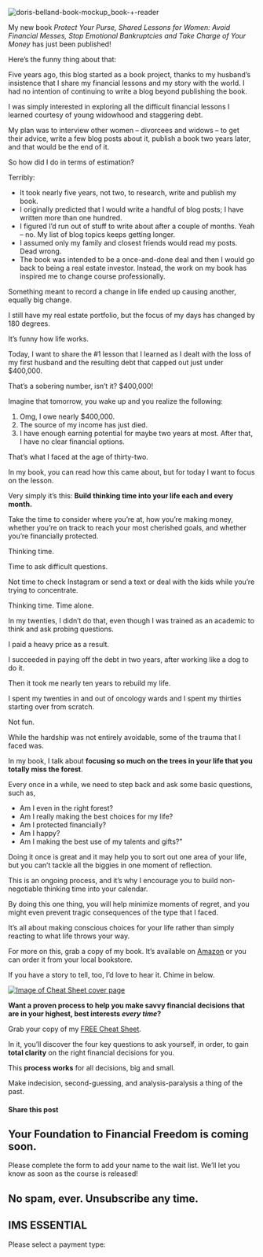 ![doris-belland-book-mockup_book-+-reader](https://yourfinanciallaunchpad.com/wp-content/uploads/elementor/thumbs/doris-belland-book-mockup_book-reader-scaled-qg1incn7ynq1tx078vqam6ggvos5gcdrkmvhdlkps8.jpg "doris-belland-book-mockup_book-+-reader")

My new book *Protect Your Purse, Shared Lessons for Women: Avoid Financial Messes, Stop Emotional Bankruptcies and Take Charge of Your Money* has just been published!

Here’s the funny thing about that:

Five years ago, this blog started as a book project, thanks to my husband’s insistence that I share my financial lessons and my story with the world. I had no intention of continuing to write a blog beyond publishing the book.

I was simply interested in exploring all the difficult financial lessons I learned courtesy of young widowhood and staggering debt.

My plan was to interview other women – divorcees and widows – to get their advice, write a few blog posts about it, publish a book two years later, and that would be the end of it.

So how did I do in terms of estimation?

Terribly:

- It took nearly five years, not two, to research, write and publish my book.
- I originally predicted that I would write a handful of blog posts; I have written more than one hundred.
- I figured I’d run out of stuff to write about after a couple of months. Yeah – no. My list of blog topics keeps getting longer.
- I assumed only my family and closest friends would read my posts. Dead wrong.
- The book was intended to be a once-and-done deal and then I would go back to being a real estate investor. Instead, the work on my book has inspired me to change course professionally.

Something meant to record a change in life ended up causing another, equally big change.

I still have my real estate portfolio, but the focus of my days has changed by 180 degrees.

It’s funny how life works.

Today, I want to share the #1 lesson that I learned as I dealt with the loss of my first husband and the resulting debt that capped out just under $400,000.

That’s a sobering number, isn’t it? $400,000!

Imagine that tomorrow, you wake up and you realize the following:

1. Omg, I owe nearly $400,000.
2. The source of my income has just died.
3. I have enough earning potential for maybe two years at most. After that, I have no clear financial options.

That’s what I faced at the age of thirty-two.

In my book, you can read how this came about, but for today I want to focus on the lesson.

Very simply it’s this: **Build thinking time into your life each and every month.**

Take the time to consider where you’re at, how you’re making money, whether you’re on track to reach your most cherished goals, and whether you’re financially protected.

Thinking time.

Time to ask difficult questions.

Not time to check Instagram or send a text or deal with the kids while you’re trying to concentrate.

Thinking time. Time alone.

In my twenties, I didn’t do that, even though I was trained as an academic to think and ask probing questions.

I paid a heavy price as a result.

I succeeded in paying off the debt in two years, after working like a dog to do it.

Then it took me nearly ten years to rebuild my life.

I spent my twenties in and out of oncology wards and I spent my thirties starting over from scratch.

Not fun.

While the hardship was not entirely avoidable, some of the trauma that I faced was.

In my book, I talk about **focusing so much on the trees in your life that you totally miss the forest**.

Every once in a while, we need to step back and ask some basic questions, such as,

- Am I even in the right forest?
- Am I really making the best choices for my life?
- Am I protected financially?
- Am I happy?
- Am I making the best use of my talents and gifts?”

Doing it once is great and it may help you to sort out one area of your life, but you can’t tackle all the biggies in one moment of reflection.

This is an ongoing process, and it’s why I encourage you to build non-negotiable thinking time into your calendar.

By doing this one thing, you will help minimize moments of regret, and you might even prevent tragic consequences of the type that I faced.

It’s all about making conscious choices for your life rather than simply reacting to what life throws your way.

For more on this, grab a copy of my book. It’s available on [Amazon](https://www.amazon.ca/Protect-Your-Purse-Financial-Bankruptcies-ebook/dp/B071V8WPBW/ref=sr_1_cc_1?s=aps&ie=UTF8&qid=1494460110&sr=1-1-catcorr&keywords=Protect+Your+Purse) or you can order it from your local bookstore.

If you have a story to tell, too, I’d love to hear it. Chime in below.

[![Image of Cheat Sheet cover page](https://yourfinanciallaunchpad.com/wp-content/uploads/elementor/thumbs/Image-of-Cheat-Sheet-cover-page-1-qdc6cl407hkwfe9g4kotczrg98wq9qflnb0lcioeeg.png "Image of Cheat Sheet cover page")](https://yourfinanciallaunchpad.com/4-questions-cheat-sheet/)

**Want a proven process to help you make savvy financial decisions that are in your highest, best interests *every time*?**

Grab your copy of my [FREE Cheat Sheet](https://yourfinanciallaunchpad.com/4-questions-cheat-sheet/).

In it, you’ll discover the four key questions to ask yourself, in order, to gain **total clarity** on the right financial decisions for you.

This **process works** for all decisions, big and small.

Make indecision, second-guessing, and analysis-paralysis a thing of the past.

#### Share this post

## Your Foundation to Financial Freedom is coming soon.

Please complete the form to add your name to the wait list. We’ll let you know as soon as the course is released!

## No spam, ever. Unsubscribe any time.

## IMS ESSENTIAL

Please select a payment type: